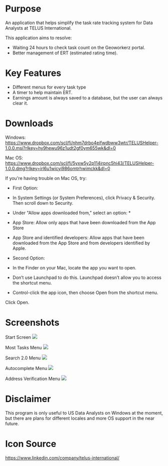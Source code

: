 # Purpose
An application that helps simplify the task rate tracking system for Data Analysts at TELUS International.  

This application aims to resolve:
* Waiting 24 hours to check task count on the Geoworkerz portal.
* Better management of ERT (estimated rating time).

# Key Features
* Different menus for every task type
* A timer to help maintain ERT.
* Earnings amount is always saved to a database, but the user can always clear it.
  
# Downloads
Windows: https://www.dropbox.com/scl/fi/nhm7drbo4eifwdbww3wtr/TELUSHelper-1.0.0.msi?rlkey=hy9hewu96z1udt2gf0ym655wk&dl=0

Mac OS: https://www.dropbox.com/scl/fi/5yxw5y2p114irpnc5hi43/TELUSHelper-1.0.0.dmg?rlkey=irl6u1wicyi986omtrhwimckk&dl=0

If you're having trouble on Mac OS, try:

* First Option: 

- In System Settings (or System Preferences), click Privacy & Security. Then scroll down to Security.

- Under "Allow apps downloaded from," select an option: *

- App Store: Allow only apps that have been downloaded from the App Store

- App Store and identified developers: Allow apps that have been downloaded from the App Store and from developers identified by Apple.

* Second Option:
- In the Finder on your Mac, locate the app you want to open.

- Don’t use Launchpad to do this. Launchpad doesn’t allow you to access the shortcut menu.

- Control-click the app icon, then choose Open from the shortcut menu.

Click Open.
# Screenshots
Start Screen
![](https://i.ibb.co/r267yzF/Screenshot-2024-02-16-155645.png)

Most Tasks Menu
![](https://i.ibb.co/xCXQxzk/Screenshot-2024-02-16-155706.png)

Search 2.0 Menu
![](https://i.ibb.co/XSP1XKG/Screenshot-2024-02-16-155735.png)

Autocomplete Menu
![](https://i.ibb.co/nB85gFk/Screenshot-2024-02-16-155759.png)

Address Verification Menu
![](https://i.ibb.co/RBQFYSG/Screenshot-2024-02-16-155815.png)

# Disclaimer 
This program is only useful to US Data Analysts on Windows at the moment, but there are plans for different locales and more OS support in the near future.

# Icon Source
https://www.linkedin.com/company/telus-international/
